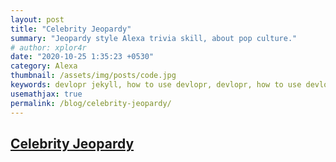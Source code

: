 ```yaml
---
layout: post
title: "Celebrity Jeopardy"
summary: "Jeopardy style Alexa trivia skill, about pop culture."
# author: xplor4r
date: "2020-10-25 1:35:23 +0530"
category: Alexa
thumbnail: /assets/img/posts/code.jpg
keywords: devlopr jekyll, how to use devlopr, devlopr, how to use devlopr-jekyll, devlopr-jekyll tutorial,best jekyll themes, multi author
usemathjax: true
permalink: /blog/celebrity-jeopardy/
---
```


## [Celebrity Jeopardy](https://www.amazon.com/huckIt-Celebrity-Jeopardy/dp/B08DN837L9)
